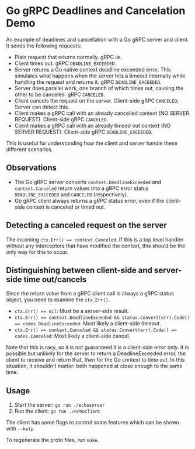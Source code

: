 # Go gRPC Deadlines and Cancelation Demo

An example of deadlines and cancellation with a Go gRPC server and client. It sends the following requests:

* Plain request that returns normally. gRPC `OK`.
* Client times out. gRPC `DEADLINE_EXCEEDED`.
* Server returns a Go native context deadline exceeded error. This simulates what happens when the server hits a timeout internally while handling the request and returns it. gRPC `DEADLINE_EXCEEDED`.
* Server does parallel work, one branch of which times out, causing the other to be canceled. gRPC `CANCELED`.
* Client cancels the request on the server. Client-side gRPC `CANCELED`; Server can detect this.
* Client makes a gRPC call with an already cancelled context (NO SERVER REQUEST). Client-side gRPC `CANCELED`.
* Client makes a gRPC call with an already timeed out context (NO SERVER REQUEST). Client-side gRPC `DEADLINE_EXCEEDED`.

This is useful for understanding how the client and server handle these different scenarios.


## Observations

* The Go gRPC server converts `context.DeadlineExceeded` and `context.Canceled` return values into a gRPC error status `DEADLINE_EXCEEDED` and `CANCELED` (respectively).
* Go gRPC client always returns a gRPC status error, even if the client-side context is canceled or timed out.


## Detecting a canceled request on the server

The incoming `ctx.Err() == context.Canceled`. If this is a top level handler without any interceptors that have modified the context, this should be the only way for this to occur.


## Distinguishing between client-side and server-side time out/cancels

Since the return value from a gRPC client call is always a gRPC status object, you need to examine the `ctx.Err()`.

* `ctx.Err() == nil`: Must be a server-side result.
* `ctx.Err() == context.DeadlineExceeded && status.Convert(err).Code() == codes.DeadlineExceeded`: Most likely a client-side timeout.
* `ctx.Err() == context.Canceled && status.Convert(err).Code() == codes.Canceled`: Most likely a client-side cancel.

Note that this is racy, so it is not guaranteed it is a client-side error only. It is possible but unlikely for the server to return a DeadlineExceeded error, the client to receive and return that, *then* for the Go context to time out. In this situation, it shouldn't matter: both happened at close enough to the same time.


## Usage

1. Start the server: `go run ./echoserver`
2. Run the client: `go run ./echoclient`

The client has some flags to control some features which can be shown with `--help`.

To regenerate the proto files, run `make`.
